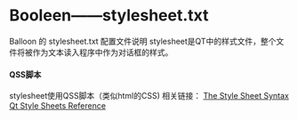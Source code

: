 # Booleen——stylesheet.txt
Balloon 的 stylesheet.txt 配置文件说明
stylesheet是QT中的样式文件，整个文件将被作为文本读入程序中作为对话框的样式。

#### QSS脚本
stylesheet使用QSS脚本（类似html的CSS)
相关链接：
[The Style Sheet Syntax](http://doc.qt.io/qt-5/stylesheet-syntax.html)
[Qt Style Sheets Reference](http://doc.qt.io/qt-5/stylesheet-reference.html)

